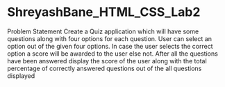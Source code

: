 # ShreyashBane_HTML_CSS_Lab2

Problem Statement
Create a Quiz application which will have some questions along with four options for each 
question.
User can select an option out of the given four options. In case the user selects the correct 
option a score will be awarded to the user else not.
After all the questions have been answered display the score of the user along with the total 
percentage of correctly answered questions out of the all questions displayed
